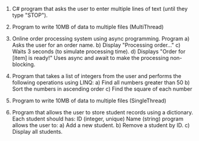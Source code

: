 

1. C# program that asks the user to enter multiple lines of text (until they type "STOP").

2. Program to write 10MB of data to multiple files (MultiThread)

3. Online order processing system using async programming. Program 
   a) Asks the user for an order name.
   b) Display "Processing order..."
   c) Waits 3 seconds (to simulate processing time).
   d) Displays "Order for [item] is ready!"
   Uses async and await to make the processing non-blocking.
   
4. Program that takes a list of integers from the user and performs the following operations using LINQ:
    a) Find all numbers greater than 50
    b) Sort the numbers in ascending order
    c) Find the square of each number
   
5. Program to write 10MB of data to multiple files (SingleThread)
   
6. Program that allows the user to store student records using a dictionary. Each student should has:
    ID (integer, unique)
    Name (string)
    program allows the user to:
    a) Add a new student.
    b) Remove a student by ID.
    c) Display all students.



